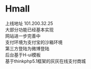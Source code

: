 # Hmall
上线地址 101.200.32.25  
大部分功能已经基本实现  
网站进一步完善中  
支付环境为支付宝的沙箱环境  
第三方登陆为微博登陆  
后台基于H-ui模板  
基于thinkphp5.1框架的灰灰在线支付商城  

